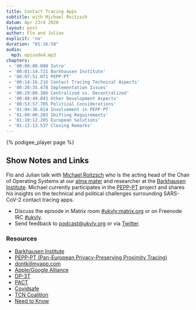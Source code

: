 ```yaml
---
title: Contact Tracing Apps
subtitle: with Michael Roitzsch
datum: Apr 23rd 2020
layout: post
author: Flo and Julian
explicit: 'no'
duration: "01:16:58"
audio:
  mp3: episode4.mp3
chapters:
 - '00:00:00.000 Intro'
 - '00:01:14.721 Barkhausen Institute'
 - '00:07:51.071 PEPP-PT'
 - '00:14:16.216 Contact Tracing Technical Aspects'
 - '00:20:35.478 Implementation Issues'
 - '00:29:08.386 Centralized vs. Decentralized'
 - '00:48:49.843 Other Development Aspects'
 - '00:53:57.705 Political Considerations'
 - '01:04:36.814 Involvement in PEPP-PT'
 - '01:09:00.203 Shifting Requirements'
 - '01:10:12.205 European Solutions'
 - '01:13:13.537 Closing Remarks'
---
```


{% podigee_player page %}

## Show Notes and Links

Flo and Julian talk with [Michael
Roitzsch](https://tu-dresden.de/ing/informatik/sya/professur-fuer-betriebssysteme/die-professur)
who is the acting head of the Chair of Operating Systems at our [alma
mater](https://tu-dresden.de/) and researcher at the [Barkhausen
Institute](https://www.barkhauseninstitut.org/en). Michael currently
participates in the [PEPP-PT](https://www.pepp-pt.org/) project and
shares his insights on the technical and political challenges
surrounding SARS-CoV-2 contact tracing apps.

 * Discuss the episode in Matrix room [#ukvly:matrix.org](https://app.element.io/#/room/#ukvly:matrix.org) or on Freenode IRC [#ukvly](https://webchat.freenode.net/).
 * Send feedback to podcast@ukvly.org or via [Twitter](https://twitter.com/ukvly).

### Resources

- [Barkhausen Institute](https://www.barkhauseninstitut.org/)
- [PEPP-PT (Pan-European Privacy-Preserving Proximity Tracing)](https://www.pepp-pt.org/)
- [dontkillmyapp.com](https://dontkillmyapp.com)
- [Apple/Google Alliance](https://www.apple.com/covid19/contacttracing/)
- [DP-3T](https://github.com/DP-3T/documents)
- [PACT](https://pact.mit.edu/)
- [Covidsafe](https://covidsafe.cs.washington.edu/)
- [TCN Coalition](https://tcn-coalition.org/)
- [Need to Know](https://en.wikipedia.org/wiki/Need_to_know)
